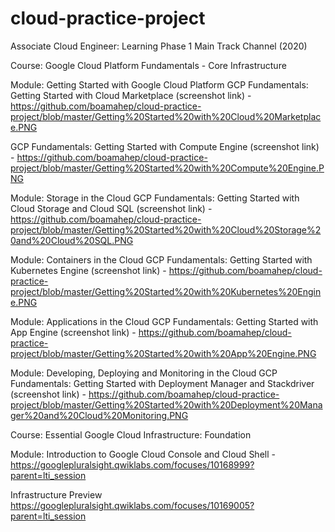 # cloud-practice-project

Associate Cloud Engineer: Learning Phase 1 Main Track Channel (2020)

Course: Google Cloud Platform Fundamentals - Core Infrastructure

Module: Getting Started with Google Cloud Platform
GCP Fundamentals: Getting Started with Cloud Marketplace (screenshot link) - 
https://github.com/boamahep/cloud-practice-project/blob/master/Getting%20Started%20with%20Cloud%20Marketplace.PNG

GCP Fundamentals: Getting Started with Compute Engine (screenshot link) - 
https://github.com/boamahep/cloud-practice-project/blob/master/Getting%20Started%20with%20Compute%20Engine.PNG

Module: Storage in the Cloud
GCP Fundamentals: Getting Started with Cloud Storage and Cloud SQL (screenshot link) - 
https://github.com/boamahep/cloud-practice-project/blob/master/Getting%20Started%20with%20Cloud%20Storage%20and%20Cloud%20SQL.PNG

Module: Containers in the Cloud
GCP Fundamentals: Getting Started with Kubernetes Engine (screenshot link) - 
https://github.com/boamahep/cloud-practice-project/blob/master/Getting%20Started%20with%20Kubernetes%20Engine.PNG

Module: Applications in the Cloud
GCP Fundamentals: Getting Started with App Engine (screenshot link) - 
https://github.com/boamahep/cloud-practice-project/blob/master/Getting%20Started%20with%20App%20Engine.PNG

Module: Developing, Deploying and Monitoring in the Cloud
GCP Fundamentals: Getting Started with Deployment Manager and Stackdriver (screenshot link) - 
https://github.com/boamahep/cloud-practice-project/blob/master/Getting%20Started%20with%20Deployment%20Manager%20and%20Cloud%20Monitoring.PNG

Course: Essential Google Cloud Infrastructure: Foundation

Module: Introduction to Google Cloud
Console and Cloud Shell - https://googlepluralsight.qwiklabs.com/focuses/10168999?parent=lti_session

Infrastructure Preview
https://googlepluralsight.qwiklabs.com/focuses/10169005?parent=lti_session


